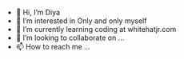 - 👋 Hi, I’m Diya
- 👀 I’m interested in Only and only myself
- 🌱 I’m currently learning coding at whitehatjr.com
- 💞️ I’m looking to collaborate on ...
- 📫 How to reach me ...

<!---
diya7696/diya7696 is a ✨ special ✨ repository because its `README.md` (this file) appears on your GitHub profile.
You can click the Preview link to take a look at your changes.
--->
